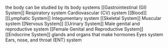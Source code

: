 
the body can be studied by its body systems
	[[Gastrointestinal (GI) System]]
	Respiratory system
	Cardiovascular (CV) system
	[[Blood]]
	[[Lymphatic System]]
	Integumentary system
	[[Skeletal System]]
	Muscular system
	[[Nervous System]]
	[[Urinary System]]
	Male genital and reproductive system
	[[Female Genital and Reproductive System]]
	[[Endocrine System]]
		glands and organs that make hormones
	Eyes system
	Ears, nose, and throat (ENT) system